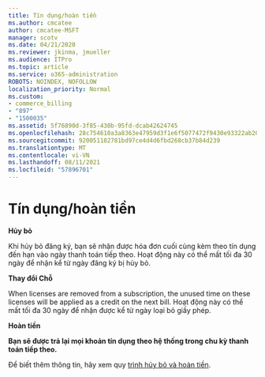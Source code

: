 ```yaml
---
title: Tín dụng/hoàn tiền
ms.author: cmcatee
author: cmcatee-MSFT
manager: scotv
ms.date: 04/21/2020
ms.reviewer: jkinma, jmueller
ms.audience: ITPro
ms.topic: article
ms.service: o365-administration
ROBOTS: NOINDEX, NOFOLLOW
localization_priority: Normal
ms.custom:
- commerce_billing
- "897"
- "1500035"
ms.assetid: 5f76890d-3f85-430b-95fd-dcab42624745
ms.openlocfilehash: 28c754610a3a8363e47959d3f1e6f5077472f9430e93322ab20cba2ad0ac7390
ms.sourcegitcommit: 920051182781bd97ce4d4d6fbd268cb37b84d239
ms.translationtype: MT
ms.contentlocale: vi-VN
ms.lasthandoff: 08/11/2021
ms.locfileid: "57896701"
---
```

# <a name="creditrefund"></a>Tín dụng/hoàn tiền

**Hủy bỏ**
  
Khi hủy bỏ đăng ký, bạn sẽ nhận được hóa đơn cuối cùng kèm theo tín dụng đến hạn vào ngày thanh toán tiếp theo. Hoạt động này có thể mất tối đa 30 ngày để nhận kể từ ngày đăng ký bị hủy bỏ.
  
**Thay đổi Chỗ**
  
When licenses are removed from a subscription, the unused time on these licenses will be applied as a credit on the next bill. Hoạt động này có thể mất tối đa 30 ngày để nhận được kể từ ngày loại bỏ giấy phép.

**Hoàn tiền**

**Bạn sẽ được trả lại mọi khoản tín dụng theo hệ thống trong chu kỳ thanh toán tiếp theo.**

Để biết thêm thông tin, hãy xem quy [trình hủy bỏ và hoàn tiền](https://docs.microsoft.com/microsoft-365/commerce/subscriptions/cancel-your-subscription). 
